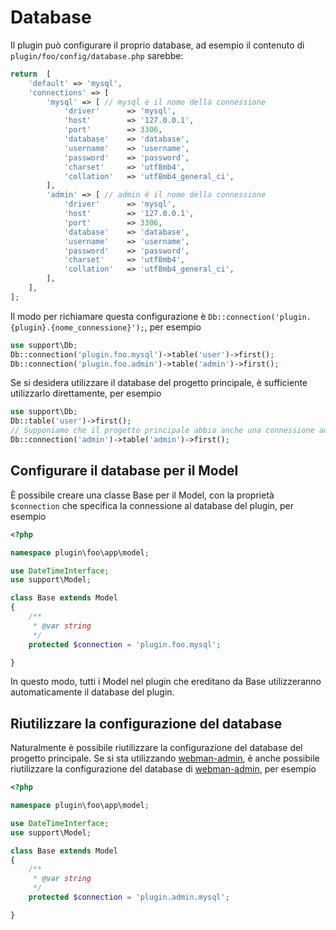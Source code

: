 # Database
Il plugin può configurare il proprio database, ad esempio il contenuto di `plugin/foo/config/database.php` sarebbe:

```php
return  [
    'default' => 'mysql',
    'connections' => [
        'mysql' => [ // mysql è il nome della connessione
            'driver'      => 'mysql',
            'host'        => '127.0.0.1',
            'port'        => 3306,
            'database'    => 'database',
            'username'    => 'username',
            'password'    => 'password',
            'charset'     => 'utf8mb4',
            'collation'   => 'utf8mb4_general_ci',
        ],
        'admin' => [ // admin è il nome della connessione
            'driver'      => 'mysql',
            'host'        => '127.0.0.1',
            'port'        => 3306,
            'database'    => 'database',
            'username'    => 'username',
            'password'    => 'password',
            'charset'     => 'utf8mb4',
            'collation'   => 'utf8mb4_general_ci',
        ],
    ],
];
```

Il modo per richiamare questa configurazione è `Db::connection('plugin.{plugin}.{nome_connessione}');`, per esempio

```php
use support\Db;
Db::connection('plugin.foo.mysql')->table('user')->first();
Db::connection('plugin.foo.admin')->table('admin')->first();
```

Se si desidera utilizzare il database del progetto principale, è sufficiente utilizzarlo direttamente, per esempio

```php
use support\Db;
Db::table('user')->first();
// Supponiamo che il progetto principale abbia anche una connessione admin
Db::connection('admin')->table('admin')->first();
```

## Configurare il database per il Model

È possibile creare una classe Base per il Model, con la proprietà `$connection` che specifica la connessione al database del plugin, per esempio

```php
<?php

namespace plugin\foo\app\model;

use DateTimeInterface;
use support\Model;

class Base extends Model
{
    /**
     * @var string
     */
    protected $connection = 'plugin.foo.mysql';

}
```

In questo modo, tutti i Model nel plugin che ereditano da Base utilizzeranno automaticamente il database del plugin.

## Riutilizzare la configurazione del database
Naturalmente è possibile riutilizzare la configurazione del database del progetto principale. Se si sta utilizzando [webman-admin](https://www.workerman.net/plugin/82), è anche possibile riutilizzare la configurazione del database di [webman-admin](https://www.workerman.net/plugin/82), per esempio

```php
<?php

namespace plugin\foo\app\model;

use DateTimeInterface;
use support\Model;

class Base extends Model
{
    /**
     * @var string
     */
    protected $connection = 'plugin.admin.mysql';

}
```
